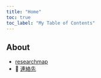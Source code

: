 ```yaml
---
title: "Home"
toc: true
toc_label: "My Table of Contents"
---
```


## About

- [researchmap](https://researchmap.jp/tkswd)
- <span class="material-icons-outlined">&#xe0be;</span> [連絡先](https://www.tokoha-u.ac.jp/teachers/law/nomology/wada/) 

